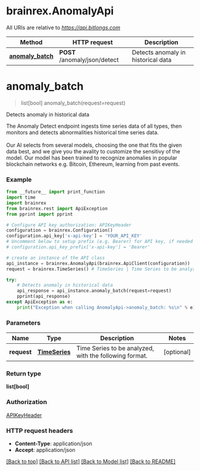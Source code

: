 # brainrex.AnomalyApi

All URIs are relative to *https://api.bitlongs.com*

Method | HTTP request | Description
------------- | ------------- | -------------
[**anomaly_batch**](AnomalyApi.md#anomaly_batch) | **POST** /anomaly/json/detect | Detects anomaly in historical data


# **anomaly_batch**
> list[bool] anomaly_batch(request=request)

Detects anomaly in historical data

The Anomaly Detect endpoint ingests time series data of all types, then monitors and detects abnormalities historical time series data. <br><br> Our AI selects from several models, choosing the one that fits the given data best, and we give you the avality to customize the sensitivy of the model. Our model has been trained to recognize anomalies in popular blockchain networks e.g. Bitcoin, Ethereum, learning from past events.

### Example
```python
from __future__ import print_function
import time
import brainrex
from brainrex.rest import ApiException
from pprint import pprint

# Configure API key authorization: APIKeyHeader
configuration = brainrex.Configuration()
configuration.api_key['x-api-key'] = 'YOUR_API_KEY'
# Uncomment below to setup prefix (e.g. Bearer) for API key, if needed
# configuration.api_key_prefix['x-api-key'] = 'Bearer'

# create an instance of the API class
api_instance = brainrex.AnomalyApi(brainrex.ApiClient(configuration))
request = brainrex.TimeSeries() # TimeSeries | Time Series to be analyzed, with the following format. (optional)

try:
    # Detects anomaly in historical data
    api_response = api_instance.anomaly_batch(request=request)
    pprint(api_response)
except ApiException as e:
    print("Exception when calling AnomalyApi->anomaly_batch: %s\n" % e)
```

### Parameters

Name | Type | Description  | Notes
------------- | ------------- | ------------- | -------------
 **request** | [**TimeSeries**](TimeSeries.md)| Time Series to be analyzed, with the following format. | [optional] 

### Return type

**list[bool]**

### Authorization

[APIKeyHeader](../README.md#APIKeyHeader)

### HTTP request headers

 - **Content-Type**: application/json
 - **Accept**: application/json

[[Back to top]](#) [[Back to API list]](../README.md#documentation-for-api-endpoints) [[Back to Model list]](../README.md#documentation-for-models) [[Back to README]](../README.md)

